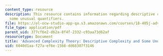 ```yaml
---
content_type: resource
description: This resource contains information regarding descriptive complexity and
  some unusual quantifiers.
file: https://ol-ocw-studio-app-qa.s3.amazonaws.com/courses/18-405j-advanced-complexity-theory-spring-2016/6040d1aaf27aef6e15b8dd68307f3146_MIT18_405JS16_Quantifiers.pdf
file_type: application/pdf
parent_uid: 377cf6e2-d62a-8f4f-2332-c93aa73d62af
resourcetype: Document
title: 'Advanced Complexity Theory: Descriptive Complexity and Some Unusual Quantifiers'
uid: 6040d1aa-f27a-ef6e-15b8-dd68307f3146
---
```

